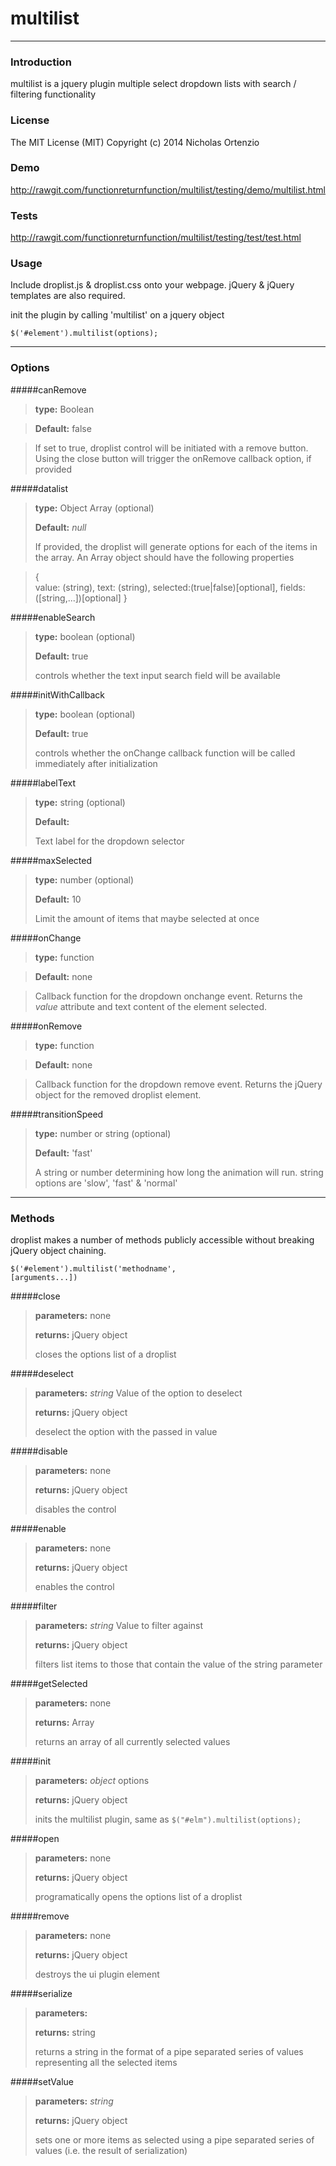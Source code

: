 # multilist

----------

### Introduction

multilist is a jquery plugin multiple select dropdown lists with search / filtering functionality


### License

The MIT License (MIT) Copyright (c) 2014 Nicholas Ortenzio


### Demo

http://rawgit.com/functionreturnfunction/multilist/testing/demo/multilist.html

### Tests

http://rawgit.com/functionreturnfunction/multilist/testing/test/test.html

### Usage

Include droplist.js & droplist.css onto your webpage. jQuery & jQuery templates are also required.

init the plugin by calling 'multilist' on a jquery object

<code>$('#element').multilist(options);</code>

----------


### Options

#####canRemove

> **type:** Boolean

> **Default:** false

> If set to true, droplist control will be initiated with a remove button. Using the close button will trigger the onRemove callback  option, if provided


#####datalist
> **type:** Object Array (optional)
>
> **Default:** *null*
>  
> If provided, the droplist will generate options for each of the items in the array. An Array object should have the following properties

> 	{	 
> 		value: (string), 
> 		text: (string), 
> 		selected:(true|false)[optional], 
> 		fields:([string,...])[optional]
>		}


#####enableSearch
> **type:** boolean (optional)
>
> **Default:** true
>
> controls whether the text input search field will be available
> 


#####initWithCallback
> **type:** boolean (optional)
>
> **Default:** true
>
> controls whether the onChange callback function will be called immediately after initialization
> 


#####labelText
> **type:** string (optional)
>
> **Default:** 
>
> Text label for the dropdown selector


#####maxSelected
> **type:** number (optional)
>
> **Default:** 10
>
> Limit the amount of items that maybe selected at once


#####onChange

> **type:** function 

> **Default:** none

> Callback function for the dropdown onchange event. Returns the *value* attribute and text content of the element selected.



#####onRemove

> **type:** function 

> **Default:** none

> Callback function for the dropdown remove event. Returns the jQuery object for the removed droplist element.



#####transitionSpeed

> **type:** number or string (optional)
>
> **Default:** 'fast'
>
> A string or number determining how long the animation will run. string options are 'slow', 'fast' & 'normal'
> 


-------

### Methods

droplist makes a number of methods publicly accessible without breaking jQuery object chaining.

<code>$('#element').multilist('methodname', [arguments...])</code>





#####close

> **parameters:** none
>
> **returns:** jQuery object
>
> closes the options list of a droplist 


#####deselect

> **parameters:** *string* Value of the option to deselect
>
> **returns:** jQuery object
>
> deselect the option with the passed in value


#####disable

> **parameters:** none
>
> **returns:** jQuery object
>
> disables the control



#####enable

> **parameters:** none
>
> **returns:** jQuery object
>
> enables the control



#####filter

> **parameters:** *string* Value to filter against
>
> **returns:** jQuery object
>
> filters list items to those that contain the value of the string parameter


#####getSelected

> **parameters:** none
>
> **returns:** Array
>
> returns an array of all currently selected values


#####init

> **parameters:** *object* options
>
> **returns:** jQuery object
>
> inits the multilist plugin, same as <code>$("#elm").multilist(options);</code>



#####open

> **parameters:** none
>
> **returns:** jQuery object
>
> programatically opens the options list of a droplist 


#####remove

> **parameters:** none
>
> **returns:** jQuery object
>
> destroys the ui plugin element


#####serialize

> **parameters:** 
>
> **returns:** string
>
> returns a string in the format of a pipe separated series of values representing all the selected items


#####setValue

> **parameters:** *string*
>
> **returns:** jQuery object
>
> sets one or more items as selected using a pipe separated series of values (i.e. the result of serialization)

